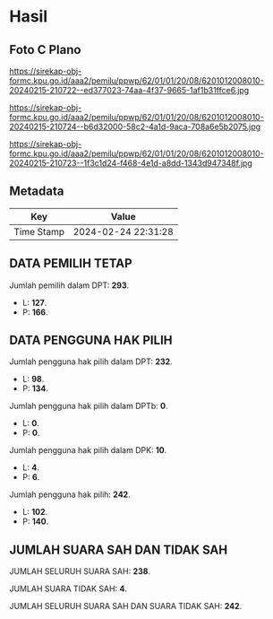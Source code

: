 # Hasil

## Foto C Plano

https://sirekap-obj-formc.kpu.go.id/aaa2/pemilu/ppwp/62/01/01/20/08/6201012008010-20240215-210722--ed377023-74aa-4f37-9665-1af1b31ffce6.jpg

https://sirekap-obj-formc.kpu.go.id/aaa2/pemilu/ppwp/62/01/01/20/08/6201012008010-20240215-210724--b6d32000-58c2-4a1d-9aca-708a6e5b2075.jpg

https://sirekap-obj-formc.kpu.go.id/aaa2/pemilu/ppwp/62/01/01/20/08/6201012008010-20240215-210723--1f3c1d24-f468-4e1d-a8dd-1343d947348f.jpg


## Metadata

| Key        | Value               |
| ---------- | ------------------- |
| Time Stamp | 2024-02-24 22:31:28 |


## DATA PEMILIH TETAP

Jumlah pemilih dalam DPT: **293**.
 * L: **127**.
 * P: **166**.

## DATA PENGGUNA HAK PILIH

Jumlah pengguna hak pilih dalam DPT: **232**.
 * L: **98**.
 * P: **134**.

Jumlah pengguna hak pilih dalam DPTb: **0**.
 * L: **0**.
 * P: **0**.

Jumlah pengguna hak pilih dalam DPK: **10**.
 * L: **4**.
 * P: **6**.

Jumlah pengguna hak pilih: **242**.
 * L: **102**.
 * P: **140**.

## JUMLAH SUARA SAH DAN TIDAK SAH

JUMLAH SELURUH SUARA SAH: **238**.

JUMLAH SUARA TIDAK SAH: **4**.

JUMLAH SELURUH SUARA SAH DAN SUARA TIDAK SAH: **242**.


